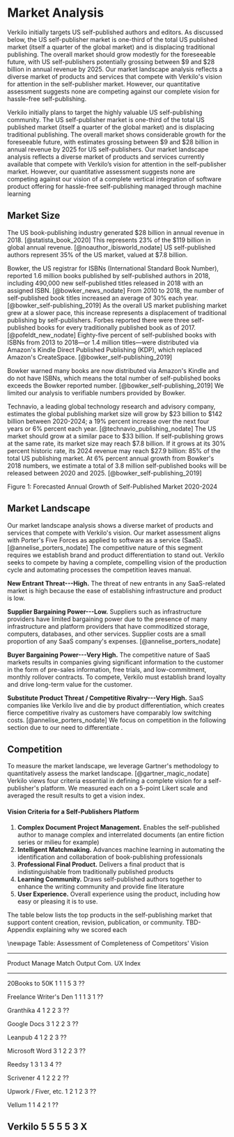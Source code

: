 
# Market Analysis

Verkilo initially targets US self-published authors and editors. As discussed below, the US self-publisher market is one-third of the total US published market (itself a quarter of the global market) and is displacing traditional publishing. The overall market should grow modestly for the foreseeable future, with US self-publishers potentially grossing between $9 and $28 billion in annual revenue by 2025. Our market landscape analysis reflects a diverse market of products and services that compete with Verkilo's vision for attention in the self-publisher market. However, our quantitative assessment suggests none are competing against our complete vision for hassle-free self-publishing.

Verkilo initially plans to target the highly valuable US self-publishing community. The US self-publisher market is one-third of the total US published market (itself a quarter of the global market) and is displacing traditional publishing.  The overall market shows considerable growth for the foreseeable future, with estimates grossing between $9 and $28 billion in annual revenue by 2025 for US self-publishers. Our market landscape analysis reflects a diverse market of products and services currently available that compete with Verkilo’s vision for attention in the self-publisher market. However, our quantitative assessment suggests none are competing against our vision of a complete vertical integration of software product offering for hassle-free self-publishing managed through machine learning

## Market Size

The US book-publishing industry generated $28 billion in annual revenue in 2018. [@statista_book_2020] This represents 23% of the $119 billion in global annual revenue. [@noauthor_ibisworld_nodate] US self-published authors represent 35% of the US market, valued at $7.8 billion.

Bowker, the US registrar for ISBNs (International Standard Book Number), reported 1.6 million books published by self-published authors in 2018, including 490,000 new self-published titles released in 2018 with an assigned ISBN. [@bowker_news_nodate] From 2010 to 2018, the number of self-published book titles increased an average of 30% each year. [@bowker_self-publishing_2019] As the overall US market publishing market grew at a slower pace, this increase represents a displacement of traditional publishing by self-publishers. Forbes reported there were three self-published books for every traditionally published book as of 2017. [@pofeldt_new_nodate] Eighty-five percent of self-published books with ISBNs from 2013 to 2018—or 1.4 million titles—were distributed via Amazon's Kindle Direct Published Publishing (KDP), which replaced Amazon's CreateSpace. [@bowker_self-publishing_2019]

Bowker warned many books are now distributed via Amazon's Kindle and do not have ISBNs, which means the total number of self-published books exceeds the Bowker reported number. [@bowker_self-publishing_2019] We limited our analysis to verifiable numbers provided by Bowker.

Technavio, a leading global technology research and advisory company, estimates the global publishing market size will grow by $23 billion to $142 billion between 2020-2024; a 19% percent increase over the next four years or 6% percent each year. [@technavio_publishing_nodate] The US market should grow at a similar pace to $33 billion. If self-publishing grows at the same rate, its market size may reach $7.8 billion. If it grows at its 30% percent historic rate, its 2024 revenue may reach $27.9 billion: 85% of the total US publishing market. At 6% percent annual growth from Bowker's 2018 numbers, we estimate a total of 3.8 million self-published books will be released between 2020 and 2025. [@bowker_self-publishing_2019]

Figure 1: Forecasted Annual Growth of Self-Published Market 2020-2024

## Market Landscape

Our market landscape analysis shows a diverse market of products and services that compete with Verkilo's vision. Our market assessment aligns with Porter's Five Forces as applied to software as a service (SaaS). [@annelise_porters_nodate] The competitive nature of this segment requires we establish brand and product differentiation to stand out. Verkilo seeks to compete by having a complete, compelling vision of the production cycle and automating processes the competition leaves manual.

**New Entrant Threat---High.** The threat of new entrants in any SaaS-related market is high because the ease of establishing infrastructure and product is low.

**Supplier Bargaining Power---Low.** Suppliers such as infrastructure providers have limited bargaining power due to the presence of many infrastructure and platform providers that have commoditized storage, computers, databases, and other services. Supplier costs are a small proportion of any SaaS company's expenses. [@annelise_porters_nodate]

**Buyer Bargaining Power---Very High.** The competitive nature of SaaS markets results in companies giving significant information to the customer in the form of pre-sales information, free trials, and low-commitment, monthly rollover contracts. To compete, Verkilo must establish brand loyalty and drive long-term value for the customer.

**Substitute Product Threat / Competitive Rivalry---Very High.** SaaS companies like Verkilo live and die by product differentiation, which creates fierce competitive rivalry as customers have comparably low switching costs. [@annelise_porters_nodate] We focus on competition in the following section due to our need to differentiate .

## Competition

To measure the market landscape, we leverage Gartner's methodology to quantitatively assess the market landscape. [@gartner_magic_nodate] Verkilo views four criteria essential in defining a complete vision for a self-publisher's platform. We measured each on a 5-point Likert scale and averaged the result results to get a vision index.

#### Vision Criteria for a Self-Publishers Platform

1. **Complex Document Project Management.** Enables the self-published author to manage complex and interrelated documents (an entire fiction series or milieu for example)
2. **Intelligent Matchmaking.** Advances machine learning in automating the identification and collaboration of book-publishing professionals
3. **Professional Final Product.** Delivers a final product that is indistinguishable from traditionally published products
4. **Learning Community.** Draws self-published authors together to enhance the writing community and provide fine literature
5. **User Experience.** Overall experience using the product, including how easy or pleasing it is to use.

The table below lists the top products in the self-publishing market that support content creation, revision, publication, or community. TBD- Appendix explaining why we scored each

\newpage
Table: Assessment of Completeness of Competitors' Vision

----------------------------------------------------------------------------------
Product                        Manage   Match   Output   Com.    UX        Index
----------------------------- -------- ------- -------- ------ ---------  --------
20Books to 50K                    1       1       1        5       3          ??

Freelance Writer's Den            1       1       1        3       1          ??

Granthika                         4       1       2        2       3          ??

Google Docs                       3       1       2        2       3          ??

Leanpub                           4       1       2        2       3          ??

Microsoft Word                    3       1       2        2       3          ??

Reedsy                            1       3       1        3       4          ??

Scrivener                         4       1       2        2       2          ??

Upwork / Fiver, etc.              1       2       1        2       3          ??

Vellum                            1       1       4        2       1          ??

Verkilo                         **5**   **5**    **5**   **5**   **3**     **X**
----------------------------------------------------------------------------------
